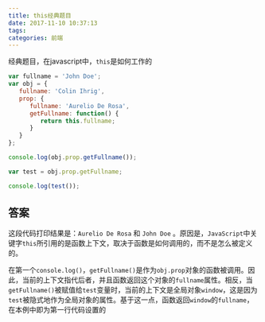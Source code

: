 ```yaml
---
title: this经典题目
date: 2017-11-10 10:37:13
tags:
categories: 前端
---
```

经典题目，在javascript中，`this`是如何工作的

```javascript
var fullname = 'John Doe';
var obj = {
   fullname: 'Colin Ihrig',
   prop: {
      fullname: 'Aurelio De Rosa',
      getFullname: function() {
         return this.fullname;
      }
   }
};

console.log(obj.prop.getFullname());

var test = obj.prop.getFullname;

console.log(test());
```
## 答案
这段代码打印结果是：`Aurelio De Rosa` 和 `John Doe` 。原因是，`JavaScript`中关键字`this`所引用的是函数上下文，取决于函数是如何调用的，而不是怎么被定义的。

在第一个`console.log()`，`getFullname()`是作为`obj.prop`对象的函数被调用。因此，当前的上下文指代后者，并且函数返回这个对象的`fullname`属性。相反，当`getFullname()`被赋值给`test`变量时，当前的上下文是全局对象`window`，这是因为`test`被隐式地作为全局对象的属性。基于这一点，函数返回`window`的`fullname`，在本例中即为第一行代码设置的
